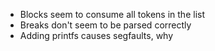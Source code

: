 - Blocks seem to consume all tokens in the list
- Breaks don't seem to be parsed correctly
- Adding printfs causes segfaults, why
